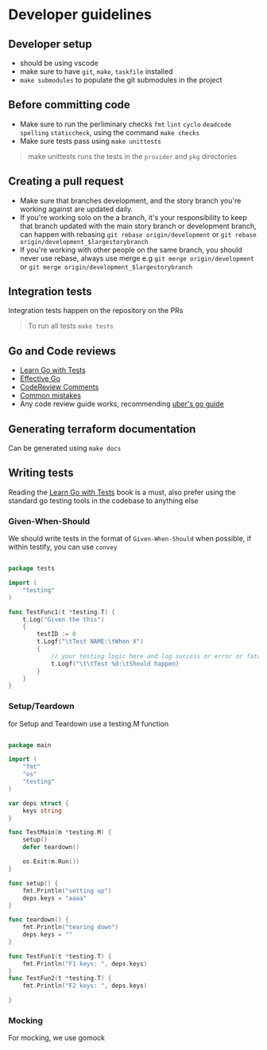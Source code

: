 # Developer guidelines

## Developer setup

- should be using vscode
- make sure to have `git`, `make`, `taskfile` installed
- `make submodules` to populate the git submodules in the project

## Before committing code

- Make sure to run the perliminary checks `fmt` `lint` `cyclo` `deadcode` `spelling` `staticcheck`, using the command `make checks`
- Make sure tests pass using `make unittests`

> make unittests runs the tests in the `provider` and `pkg` directories

## Creating a pull request

- Make sure that branches development, and the story branch you're working against are updated daily. 
- If you're working solo on the a branch, it's your responsibility to keep that branch updated with the main story branch or development branch, can happen with rebasing `git rebase origin/development` or `git rebase origin/development_$largestorybranch`
- If you're working with other people on the same branch, you should never use rebase, always use merge e.g `git merge origin/development` or `git merge origin/development_$largestorybranch`

## Integration tests

Integration tests happen on the repository on the PRs

> To run all tests `make tests`

## Go and Code reviews

- [Learn Go with Tests](https://quii.gitbook.io/learn-go-with-tests/)
- [Effective Go](https://go.dev/doc/effective_go)
- [CodeReview Comments](https://github.com/golang/go/wiki/CodeReviewComments)
- [Common mistakes](https://github.com/golang/go/wiki/CommonMistakes)
- Any code review guide works, recommending [uber's go guide](https://github.com/uber-go/guide)

## Generating terraform documentation

Can be generated using `make docs`

## Writing tests

Reading the [Learn Go with Tests](https://quii.gitbook.io/learn-go-with-tests/) book is a must, also prefer using the standard go testing tools in the codebase to anything else

### Given-When-Should

We should write tests in the format of `Given-When-Should` when possible, if within testify, you can use `convey`

```go

package tests

import (
    "testing"
)

func TestFunc1(t *testing.T) {
    t.Log("Given the this")
    {
        testID := 0
        t.Logf("\tTest NAME:\tWhen X")
        {
            // your testing logic here and log success or error or fatal exit when needed
            t.Logf("\t\tTest %d:\tShould happen)
        }
    }
}
```

### Setup/Teardown

for Setup and Teardown use a testing.M function 

```go

package main

import (
    "fmt"
    "os"
    "testing"
)

var deps struct {
    keys string
}

func TestMain(m *testing.M) {
    setup()
    defer teardown()

    os.Exit(m.Run())
}

func setup() {
    fmt.Println("setting up")
    deps.keys = "aaaa"
}

func teardown() {
    fmt.Println("tearing down")
    deps.keys = ""
}

func TestFun1(t *testing.T) {
    fmt.Println("F1 keys: ", deps.keys)
}
func TestFun2(t *testing.T) {
    fmt.Println("F2 keys: ", deps.keys)

}

```

### Mocking

For mocking, we use gomock
